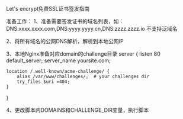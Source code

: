 Let's encrypt免费SSL证书签发指南

准备工作：
1、准备需要签发证书的域名列表，如：
    DNS:xxxx.xxxx.com,DNS:yyyy.yyyy.cn,DNS:zzzz.zzzz.io
	不支持泛域名
	
2、将所有域名的公网DNS解析，解析到本地公网IP

3、本地Nginx准备对应domain的challenge目录
server {
    listen 80 default_server;
    server_name yoursite.com;

    location /.well-known/acme-challenge/ {
        alias /var/www/challenges/;  # your challenges dir
        try_files $uri =404;
    }
}

4、更改脚本内DOMAINS和CHALLENGE_DIR变量，执行脚本